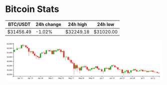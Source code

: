 # Bitcoin Stats

BTC/USDT|24h change|24h high|24h low|
|---|---|---|---|
|$31456.49|-1.02%|$32249.18|$31020.00|

<img src="./chart.svg">
